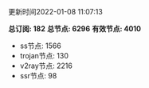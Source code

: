 更新时间2022-01-08 11:07:13

**总订阅: 182**
**总节点: 6296**
**有效节点: 4010**
- ss节点: 1566
- trojan节点: 130
- v2ray节点: 2216
- ssr节点: 98
